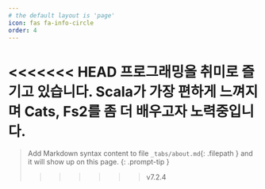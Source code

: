 ```yaml
---
# the default layout is 'page'
icon: fas fa-info-circle
order: 4
---
```


<<<<<<< HEAD
프로그래밍을 취미로 즐기고 있습니다. Scala가 가장 편하게 느껴지며 Cats, Fs2를 좀 더 배우고자 노력중입니다.
=======
> Add Markdown syntax content to file `_tabs/about.md`{: .filepath } and it will show up on this page.
{: .prompt-tip }
>>>>>>> v7.2.4
